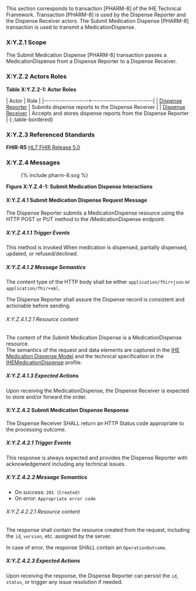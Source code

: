 This section corresponds to transaction [PHARM-8] of the IHE Technical Framework. Transaction [PHARM-8] is used by the Dispense Reporter and the Dispense Receiver actors. The Submit Medication Dispense [PHARM-8] transaction is used to transmit a MedicationDispense.

### X:Y.Z.1 Scope

The Submit Medication Dispense [PHARM-8] transaction passes a MedicationDispense from a Dispense Reporter to a Dispense Receiver.

### X:Y.Z.2 Actors Roles

**Table X:Y.Z.2-1: Actor Roles**

| Actor | Role |
|-------------------+--------------------------|
| [Dispense Reporter](actors-transactions.html#dispense-reporter) | Submits dispense reports to the Dispense Receiver |
| [Dispense Receiver](actors-transactions.html#dispense-receiver) | Accepts and stores dispense reports from the Dispense Reporter |
{:.table-bordered}

### X:Y.Z.3 Referenced Standards

**FHIR-R5** [HL7 FHIR Release 5.0](http://www.hl7.org/FHIR/R5)

### X:Y.Z.4 Messages

<figure>
{% include pharm-8.svg %}
</figure>

**Figure X:Y.Z.4-1: Submit Medication Dispense Interactions**

#### X:Y.Z.4.1 Submit Medication Dispense Request Message

The Dispense Reporter submits a MedicationDispense resource using the HTTP POST or PUT method to the /MedicationDispense endpoint.

##### X:Y.Z.4.1.1 Trigger Events

This method is invoked When medication is dispensed, partially dispensed, updated, or refused/declined.

##### X:Y.Z.4.1.2 Message Semantics

The content type of the HTTP body shall be either `application/fhir+json` or `application/fhir+xml`.

The Dispense Reporter shall assure the Dispense record is consistent and actionable before sending.

###### X:Y.Z.4.1.2.1 Resource content

The content of the Submit Medication Dispense is a MedicationDispense resource.  
The semantics of the request and data elements are captured in the [IHE Medication Dispense Model](StructureDefinition-IHEMedicationDispenseModel.html) and the technical specification in the [IHEMedicationDispense](StructureDefinition-IHEMedicationDispense.html) profile.

##### X:Y.Z.4.1.3 Expected Actions

Upon receiving the MedicationDispense, the Dispense Receiver is expected to store and/or forward the order.

#### X:Y.Z.4.2 Submit Medication Dispense Response

The Dispense Receiver SHALL return an HTTP Status code appropriate to the processing outcome.

##### X:Y.Z.4.2.1 Trigger Events

This response is always expected and provides the Dispense Reporter with acknowledgement including any technical issues.

##### X:Y.Z.4.2.2 Message Semantics

* On success: `201 (Created)`
* On error: `Appropriate error code`

###### X:Y.Z.4.2.2.1 Resource content


The response shall contain the resource created from the request, including the `id`, `version`, etc. assigned by the server.


In case of error, the response SHALL contain an `OperationOutcome`.

##### X:Y.Z.4.2.3 Expected Actions

Upon receiving the response, the Dispense Reporter can persist the `id`, `status`, or trigger any issue resolution if needed.